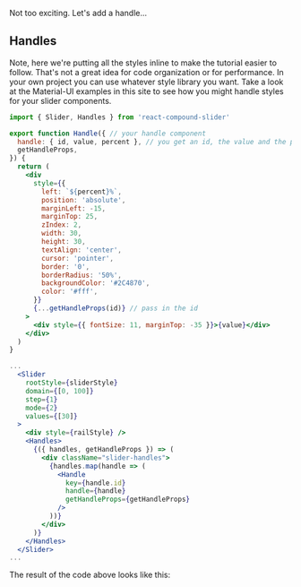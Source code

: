 
Not too exciting.  Let's add a handle...

## Handles

Note, here we're putting all the styles inline to make the tutorial easier to follow.
That's not a great idea for code organization or for performance.
In your own project you can use whatever style library you want.
Take a look at the Material-UI examples in this site to see how you might handle styles for your slider components.

```jsx
import { Slider, Handles } from 'react-compound-slider'

export function Handle({ // your handle component
  handle: { id, value, percent }, // you get an id, the value and the percentage to place it.
  getHandleProps,
}) {
  return (
    <div
      style={{
        left: `${percent}%`,
        position: 'absolute',
        marginLeft: -15,
        marginTop: 25,
        zIndex: 2,
        width: 30,
        height: 30,
        textAlign: 'center',
        cursor: 'pointer',
        border: '0',
        borderRadius: '50%',
        backgroundColor: '#2C4870',
        color: '#fff',
      }}
      {...getHandleProps(id)} // pass in the id
    >
      <div style={{ fontSize: 11, marginTop: -35 }}>{value}</div>
    </div>
  )
}

...
  <Slider
    rootStyle={sliderStyle}
    domain={[0, 100]}
    step={1}
    mode={2}
    values={[30]}
  >
    <div style={railStyle} />
    <Handles>
      {({ handles, getHandleProps }) => (
        <div className="slider-handles">
          {handles.map(handle => (
            <Handle
              key={handle.id}
              handle={handle}
              getHandleProps={getHandleProps}
            />
          ))}
        </div>
      )}
    </Handles>
  </Slider>
...
```

The result of the code above looks like this:

